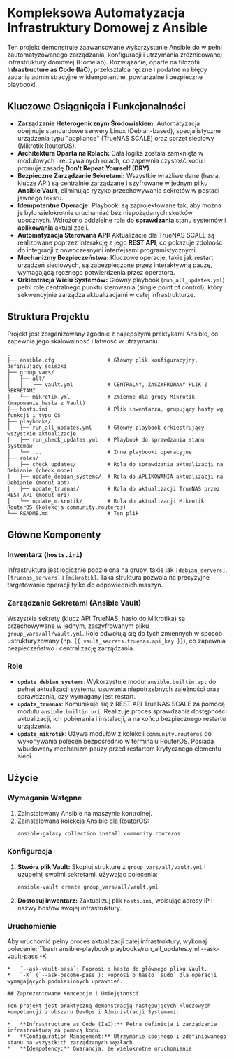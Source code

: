 # Kompleksowa Automatyzacja Infrastruktury Domowej z Ansible

Ten projekt demonstruje zaawansowane wykorzystanie Ansible do w pełni zautomatyzowanego zarządzania, konfiguracji i utrzymania zróżnicowanej infrastruktury domowej (Homelab). Rozwiązanie, oparte na filozofii **Infrastructure as Code (IaC)**, przekształca ręczne i podatne na błędy zadania administracyjne w idempotentne, powtarzalne i bezpieczne playbooki.

## Kluczowe Osiągnięcia i Funkcjonalności

*   **Zarządzanie Heterogenicznym Środowiskiem:** Automatyzacja obejmuje standardowe serwery Linux (Debian-based), specjalistyczne urządzenia typu "appliance" (TrueNAS SCALE) oraz sprzęt sieciowy (Mikrotik RouterOS).
*   **Architektura Oparta na Rolach:** Cała logika została zamknięta w modułowych i reużywalnych rolach, co zapewnia czystość kodu i promuje zasadę **Don't Repeat Yourself (DRY)**.
*   **Bezpieczne Zarządzanie Sekretami:** Wszystkie wrażliwe dane (hasła, klucze API) są centralnie zarządzane i szyfrowane w jednym pliku **Ansible Vault**, eliminując ryzyko przechowywania sekretów w postaci jawnego tekstu.
*   **Idempotentne Operacje:** Playbooki są zaprojektowane tak, aby można je było wielokrotnie uruchamiać bez niepożądanych skutków ubocznych. Wdrożono oddzielne role do **sprawdzania** stanu systemów i **aplikowania** aktualizacji.
*   **Automatyzacja Sterowana API:** Aktualizacje dla TrueNAS SCALE są realizowane poprzez interakcję z jego **REST API**, co pokazuje zdolność do integracji z nowoczesnymi interfejsami programistycznymi.
*   **Mechanizmy Bezpieczeństwa:** Kluczowe operacje, takie jak restart urządzeń sieciowych, są zabezpieczone przez interaktywną pauzę, wymagającą ręcznego potwierdzenia przez operatora.
*   **Orkiestracja Wielu Systemów:** Główny playbook (`run_all_updates.yml`) pełni rolę centralnego punktu sterowania (single point of control), który sekwencyjnie zarządza aktualizacjami w całej infrastrukturze.

## Struktura Projektu

Projekt jest zorganizowany zgodnie z najlepszymi praktykami Ansible, co zapewnia jego skalowalność i łatwość w utrzymaniu.

```
.
├── ansible.cfg                 # Główny plik konfiguracyjny, definiujący ścieżki
├── group_vars/
│   ├── all/
│   │   └── vault.yml           # CENTRALNY, ZASZYFROWANY PLIK Z SEKRETAMI
│   └── mikrotik.yml            # Zmienne dla grupy Mikrotik (mapowanie hasła z Vault)
├── hosts.ini                   # Plik inwentarza, grupujący hosty wg funkcji i typu OS
├── playbooks/
│   ├── run_all_updates.yml     # Główny playbook orkiestrujący wszystkie aktualizacje
│   ├── run_check_updates.yml   # Playbook do sprawdzania stanu systemów
│   └── ...                     # Inne playbooki operacyjne
├── roles/
│   ├── check_updates/          # Rola do sprawdzania aktualizacji na Debianie (check_mode)
│   ├── update_debian_systems/  # Rola do APLIKOWANIA aktualizacji na Debianie (moduł apt)
│   ├── update_truenas/         # Rola do aktualizacji TrueNAS przez REST API (moduł uri)
│   └── update_mikrotik/        # Rola do aktualizacji Mikrotik RouterOS (kolekcja community.routeros)
└── README.md                   # Ten plik
```

## Główne Komponenty

### Inwentarz (`hosts.ini`)
Infrastruktura jest logicznie podzielona na grupy, takie jak `[debian_servers]`, `[truenas_servers]` i `[mikrotik]`. Taka struktura pozwala na precyzyjne targetowanie operacji tylko do odpowiednich maszyn.

### Zarządzanie Sekretami (Ansible Vault)
Wszystkie sekrety (klucz API TrueNAS, hasło do Mikrotika) są przechowywane w jednym, zaszyfrowanym pliku `group_vars/all/vault.yml`. Role odwołują się do tych zmiennych w sposób ustrukturyzowany (np. `{{ vault_secrets.truenas.api_key }}`), co zapewnia bezpieczeństwo i centralizację zarządzania.

### Role
*   **`update_debian_systems`**: Wykorzystuje moduł `ansible.builtin.apt` do pełnej aktualizacji systemu, usuwania niepotrzebnych zależności oraz sprawdzania, czy wymagany jest restart.
*   **`update_truenas`**: Komunikuje się z REST API TrueNAS SCALE za pomocą modułu `ansible.builtin.uri`. Realizuje proces sprawdzania dostępności aktualizacji, ich pobierania i instalacji, a na końcu bezpiecznego restartu urządzenia.
*   **`update_mikrotik`**: Używa modułów z kolekcji `community.routeros` do wykonywania poleceń bezpośrednio w terminalu RouterOS. Posiada wbudowany mechanizm pauzy przed restartem krytycznego elementu sieci.

## Użycie

### Wymagania Wstępne
1.  Zainstalowany Ansible na maszynie kontrolnej.
2.  Zainstalowana kolekcja Ansible dla RouterOS:
    ```bash
    ansible-galaxy collection install community.routeros
    ```

### Konfiguracja
1.  **Stwórz plik Vault:** Skopiuj strukturę z `group_vars/all/vault.yml` i uzupełnij swoimi sekretami, używając polecenia:
    ```bash
    ansible-vault create group_vars/all/vault.yml
    ```
2.  **Dostosuj inwentarz:** Zaktualizuj plik `hosts.ini`, wpisując adresy IP i nazwy hostów swojej infrastruktury.

### Uruchomienie
Aby uruchomić pełny proces aktualizacji całej infrastruktury, wykonaj polecenie:```bash
ansible-playbook playbooks/run_all_updates.yml --ask-vault-pass -K
```
*   `--ask-vault-pass`: Poprosi o hasło do głównego pliku Vault.
*   `-K` (`--ask-become-pass`): Poprosi o hasło `sudo` dla operacji wymagających podniesionych uprawnień.

## Zaprezentowane Koncepcje i Umiejętności

Ten projekt jest praktyczną demonstracją następujących kluczowych kompetencji z obszaru DevOps i Administracji Systemami:

*   **Infrastructure as Code (IaC):** Pełna definicja i zarządzanie infrastrukturą za pomocą kodu.
*   **Configuration Management:** Utrzymanie spójnego i zdefiniowanego stanu na wszystkich zarządzanych węzłach.
*   **Idempotency:** Gwarancja, że wielokrotne uruchomienie